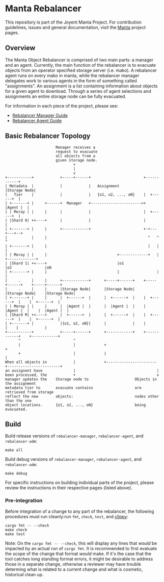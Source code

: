 <!--
    This Source Code Form is subject to the terms of the Mozilla Public
    License, v. 2.0. If a copy of the MPL was not distributed with this
    file, You can obtain one at http://mozilla.org/MPL/2.0/.
-->

<!--
    Copyright 2019, Joyent, Inc.
-->

# Manta Rebalancer 
This repository is part of the Joyent Manta Project.  For contribution
guidelines, issues and general documentation, visit the
[Manta](https://github.com/joyent/manta) project pages.

## Overview
The Manta Object Rebalancer is comprised of two main parts: a manager and an
agent.  Currently, the main function of the rebalancer is to evacuate objects
from an operator specified storage server (i.e. mako).  A rebalancer agent runs
on every mako in manta, while the rebalancer manager delegates work to various
agents in the form of something called "assignments".  An assignment is a list
containing information about objects for a given agent to download.  Through a
series of agent selections and assignments an entire storage node can be fully
evacuated.

For information in each piece of the project, please see:
* [Rebalancer Manager Guide](docs/manager.md)
* [Rebalancer Agent Guide](docs/agent.md)

## Basic Rebalancer Topology
```
                       Manager receives a
                       request to evacuate
                       all objects from a
                       given storage node.
                               +
                               |
                               v
+-----------+            +-----+------+                        +------------+
| Metadata  |            |            |   Assignment           |Storage Node|
|   Tier    |            |            |   {o1, o2, ..., oN}    |  +------+  |
| +-------+ |     +------+  Manager   +----------------------->+  |Agent |  |
| | Moray | |     |      |            |                        |  +------+  |
| |Shard 0| +<----+      |            |                        |            |
| +-------+ |     |      +------------+                        +-+---+---+--+
|           |     |                                              ^   ^   ^
| +-------+ |     |                                              |   |   |
| | Moray | |     |                                +-------------+   |   +-------------+
| |Shard 1| +<----+                                |o1               |o2               |oN
| +-------+ |     |                                |                 |                 |
|     .     |     |      +------------+      +-----+------+    +-----+------+    +-----+------+
|     .     |     |      |Storage Node|      |Storage Node|    |Storage Node|    |Storage Node|
| +-------+ |     |      |  +------+  |      |  +------+  |    |  +------+  |    |  +------+  |
| | Moray | |     |      |  |Agent |  |      |  |Agent |  |    |  |Agent |  |    |  |Agent |  |
| |Shard M| +<----+      |  +------+  |      |  +------+  |    |  +------+  |    |  +------+  |
| +-------+ |            |{o1, o2, oN}|      |            |    |            |    |            |
+-----------+            +-----+------+      +------------+    +------------+    +------------+
      ^                        ^
      |                        |             +                                                +
      +                        |             |                                                |
When all objects in            |             +-----------------------+------------------------+
an assignent have              |                                     |
been processed, the            +                                     v
manager updates the    Storage node to                     Objects in the assignment
metadata tier to       evacuate contains                   are retrieved from storage
reflect the new        objects:                            nodes other than the one
object locations.      {o1, o2, ..., oN}                   being evacuated.

```

## Build

Build release versions of `rebalancer-manager`, `rebalancer-agent`, and
`rebalancer-adm`:
```
make all
```

Build debug versions of `rebalancer-manager`, `rebalancer-agent`, and
`rebalancer-adm`:
```
make debug
```

For specific instructions on building individual parts of the project, please
review the instructions in their respective pages (listed above).

### Pre-integration
Before integration of a change to any part of the rebalancer, the following
procedures must run cleanly:run `fmt`, `check`, `test`, and
[clippy](https://github.com/rust-lang/rust-clippy):
```
cargo fmt -- --check
make check
make test
```

Note: On the `cargo fmt -- --check`, this will display any lines that *would*
be impacted by an actual run of `cargo fmt`.  It is recommended to first
evaluate the scope of the change that format *would* make.  If it's the case
that the tool catches long standing format errors, it might be desirable to
address those in a separate change, otherwise a reviewer may have trouble
determing what is related to a current change and what is cosmetic, historical
clean up.

